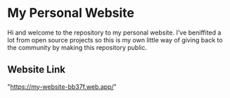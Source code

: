 # My Personal Website

Hi and welcome to the repository to my personal website. I've beniffited a lot from open source projects so this
is my own little way of giving back to the community by making this repository public.

## Website Link

"https://my-website-bb37f.web.app/"
